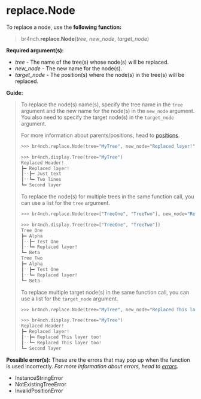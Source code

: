 # replace.Node

To replace a node, use the **following function:**

> br4nch.**replace**.**Node**(*tree*, *new_node*, *target_node*)

**Required argument(s):**

- *tree* - The name of the tree(s) whose node(s) will be replaced.
- *new_node* - The new name for the node(s).
- *target_node* - The position(s) where the node(s) in the tree(s) will be replaced.

**Guide:**

> To replace the node(s) name(s), specify the tree name in the `tree` argument and the new name for the node(s) in the `new_node` argument. You also need to specify the target node(s) in the `target_node` argument.
>
> For more information about parents/positions, head to [positions](../../guides/positions.md).
>
> ```python
> >>> br4nch.replace.Node(tree="MyTree", new_node="Replaced layer!", target_node="First layer")
> 
> >>> br4nch.display.Tree(tree="MyTree")
> Replaced Header!
> ┣━ Replaced layer!
> ┃ˑˑ┣━ Just text
> ┃ˑˑ┗━ Two lines
> ┗━ Second layer
> ```
>
> To replace the node(s) for multiple trees in the same function call, you can use a list for the `tree` argument.
>
> ```python
> >>> br4nch.replace.Node(tree=["TreeOne", "TreeTwo"], new_node="Replaced layer!", target_node="Test Two")
> 
> >>> br4nch.display.Tree(tree=["TreeOne", "TreeTwo"])
> Tree One
> ┣━ Alpha
> ┃ˑˑ┣━ Test One
> ┃ˑˑ┗━ Replaced layer!
> ┗━ Beta
> Tree Two
> ┣━ Alpha
> ┃ˑˑ┣━ Test One
> ┃ˑˑ┗━ Replaced layer!
> ┗━ Beta
> ```
>
> To replace multiple target node(s) in the same function call, you can use a list for the `target_node` argument.
>
> ```python
> >>> br4nch.replace.Node(tree="MyTree", new_node="Replaced This layer too!", target_node=["ABC", "DEF"])
> 
> >>> br4nch.display.Tree(tree="MyTree")
> Replaced Header!
> ┣━ Replaced layer!
> ┃ˑˑ┣━ Replaced This layer too!
> ┃ˑˑ┗━ Replaced This layer too!
> ┗━ Second layer
> ```

**Possible error(s):**
These are the errors that may pop up when the function is used incorrectly.
*For more information about errors, head to [errors](../../guides/errors.md).*

- InstanceStringError
- NotExistingTreeError
- InvalidPositionError
